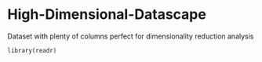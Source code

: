 # High-Dimensional-Datascape
Dataset with plenty of columns perfect for dimensionality reduction analysis
```batch
library(readr)
```
